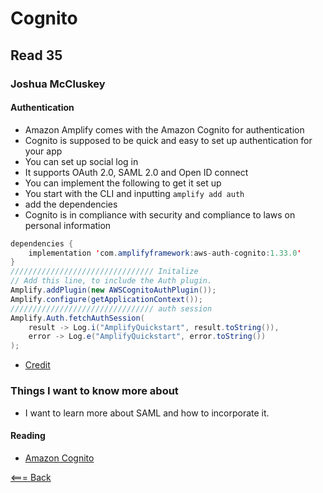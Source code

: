 # Cognito
## Read 35

### Joshua McCluskey


#### Authentication

- Amazon Amplify  comes with the Amazon Cognito for authentication
- Cognito is supposed to be quick and easy to set up authentication for your app
- You can set up social log in
- It supports OAuth 2.0, SAML 2.0 and Open ID connect
- You can implement the following to get it set up
- You start with the CLI and inputting `amplify add auth`
- add the dependencies 
- Cognito is in  compliance with security and compliance to laws on personal information
````Java
dependencies {
    implementation 'com.amplifyframework:aws-auth-cognito:1.33.0'
}
//////////////////////////////// Initalize
// Add this line, to include the Auth plugin.
Amplify.addPlugin(new AWSCognitoAuthPlugin());
Amplify.configure(getApplicationContext());
//////////////////////////////// auth session
Amplify.Auth.fetchAuthSession(
    result -> Log.i("AmplifyQuickstart", result.toString()),
    error -> Log.e("AmplifyQuickstart", error.toString())
);
````
- [Credit](https://docs.amplify.aws/lib/auth/getting-started/q/platform/android/)



### Things I want to know more about

- I want to learn more about SAML and how to incorporate it.

#### Reading

- [Amazon Cognito](https://docs.amplify.aws/lib/auth/getting-started/q/platform/android/)



[<=== Back](../README.md)